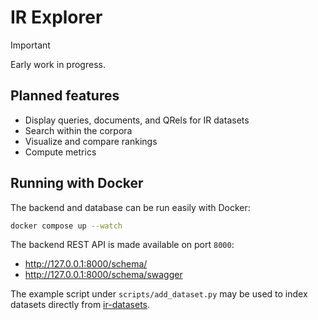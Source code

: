 # IR Explorer

> [!IMPORTANT]  
> Early work in progress.

## Planned features

- Display queries, documents, and QRels for IR datasets
- Search within the corpora
- Visualize and compare rankings
- Compute metrics

## Running with Docker

The backend and database can be run easily with Docker:

```bash
docker compose up --watch
```

The backend REST API is made available on port `8000`:

- http://127.0.0.1:8000/schema/
- http://127.0.0.1:8000/schema/swagger

The example script under `scripts/add_dataset.py` may be used to index datasets directly from [ir-datasets](https://ir-datasets.com/).
